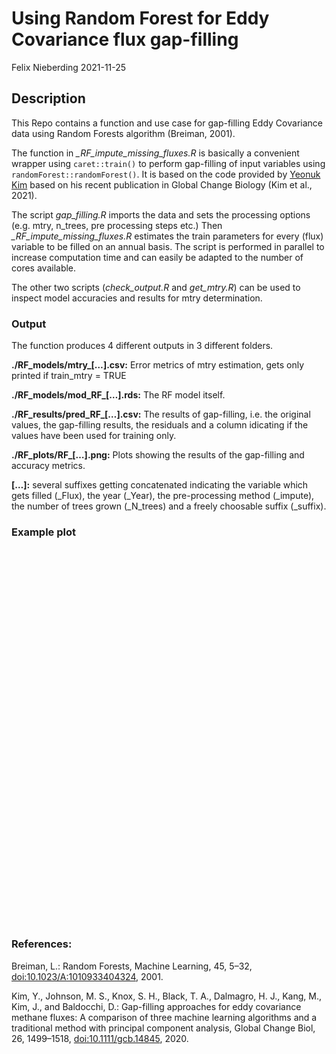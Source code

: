 Using Random Forest for Eddy Covariance flux gap-filling
================
Felix Nieberding
2021-11-25

## Description

This Repo contains a function and use case for gap-filling Eddy
Covariance data using Random Forests algorithm (Breiman, 2001).

The function in *\_RF_impute_missing_fluxes.R* is basically a convenient
wrapper using `caret::train()` to perform gap-filling of input variables
using `randomForest::randomForest()`. It is based on the code provided
by [Yeonuk Kim](https://github.com/yeonukkim/EC_FCH4_gapfilling) based
on his recent publication in Global Change Biology (Kim et al., 2021).

The script *gap_filling.R* imports the data and sets the processing
options (e.g. mtry, n_trees, pre processing steps etc.) Then
*\_RF_impute_missing_fluxes.R* estimates the train parameters for every
(flux) variable to be filled on an annual basis. The script is performed
in parallel to increase computation time and can easily be adapted to
the number of cores available.

The other two scripts (*check_output.R* and *get_mtry.R*) can be used to
inspect model accuracies and results for mtry determination.

### Output

The function produces 4 different outputs in 3 different folders.

**./RF_models/mtry\_\[…\].csv:** Error metrics of mtry estimation, gets
only printed if train_mtry = TRUE

**./RF_models/mod_RF\_\[…\].rds:** The RF model itself.

**./RF_results/pred_RF\_\[…\].csv:** The results of gap-filling,
i.e. the original values, the gap-filling results, the residuals and a
column idicating if the values have been used for training only.

**./RF_plots/RF\_\[…\].png:** Plots showing the results of the
gap-filling and accuracy metrics.

**\[…\]:** several suffixes getting concatenated indicating the variable
which gets filled (\_Flux), the year (\_Year), the pre-processing method
(\_impute), the number of trees grown (\_N_trees) and a freely choosable
suffix (\_suffix).

### Example plot

<iframe src="C:/Users/felix/Documents/GFZ/_Dagow/5_data_analysis/Felix/3_gap_filling/index.html" width="100%" height="600" scrolling="no" seamless="seamless" frameBorder="0"></iframe>

### References:

Breiman, L.: Random Forests, Machine Learning, 45, 5–32,
<doi:10.1023/A:1010933404324>, 2001.

Kim, Y., Johnson, M. S., Knox, S. H., Black, T. A., Dalmagro, H. J.,
Kang, M., Kim, J., and Baldocchi, D.: Gap-filling approaches for eddy
covariance methane fluxes: A comparison of three machine learning
algorithms and a traditional method with principal component analysis,
Global Change Biol, 26, 1499–1518, <doi:10.1111/gcb.14845>, 2020.
